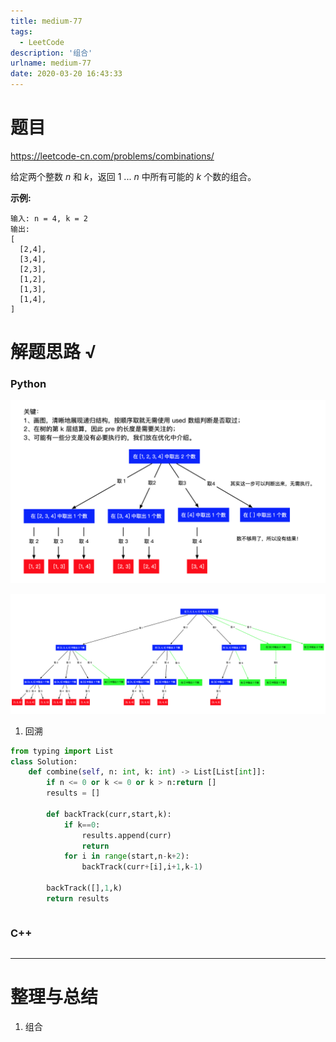 ```yaml
---
title: medium-77
tags:
  - LeetCode
description: '组合'
urlname: medium-77
date: 2020-03-20 16:43:33
---
```


# 题目

https://leetcode-cn.com/problems/combinations/

给定两个整数 *n* 和 *k*，返回 1 ... *n* 中所有可能的 *k* 个数的组合。

**示例:**

```
输入: n = 4, k = 2
输出:
[
  [2,4],
  [3,4],
  [2,3],
  [1,2],
  [1,3],
  [1,4],
]
```



# 解题思路 √

### Python

![img](medium-77/0.png)

![img](medium-77/1.png)

1. 回溯

```python
from typing import List
class Solution:
    def combine(self, n: int, k: int) -> List[List[int]]:
        if n <= 0 or k <= 0 or k > n:return []
        results = []
        
        def backTrack(curr,start,k):
            if k==0:
                results.append(curr)
                return
            for i in range(start,n-k+2):
                backTrack(curr+[i],i+1,k-1)
        
        backTrack([],1,k)
        return results
```


```python

```



### C++

```cpp

```

---



# 整理与总结

1. 组合

   

